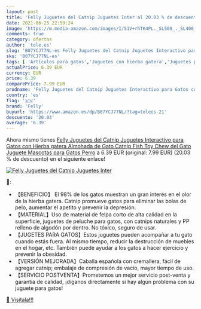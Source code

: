 ```yaml
---
layout: post
title: 'Felly Juguetes del Catnip Juguetes Inter al 20.03 % de descuento'
date: 2021-06-25 22:59:24
image: 'https://m.media-amazon.com/images/I/51V+rhTK4PL._SL500_._SL400_.jpg'
comments: true
category: ofertas
author: 'tole.es'
slug: 'B07YCJ77NL-es Felly Juguetes del Catnip Juguetes Interactivo para Gatos...'
sku: 'B07YCJ77NL-es'
tags: [ 'Artículos para gatos','Juguetes con hierba gatera','Juguetes para gatos','Productos para mascotas','felly','juguetes', ]
actualPrice: 6.39 EUR
currency: EUR
price: 6.39
comparePrice: 7.99 EUR
prodname: 'Felly Juguetes del Catnip Juguetes Interactivo para Gatos con Hierba gatera  Almohada de Gato Catnip Fish Toy Chew del Gato Juguete Mascotas para Gatos  Perro'
country: 'es'
flag: '🇪🇸'
brand: 'Felly'
buyurl: 'https://www.amazon.es/dp/B07YCJ77NL/?tag=tolees-21'
descuento: '20.03'
average: '6.39'
---
```


Ahora mismo tienes [Felly Juguetes del Catnip Juguetes Interactivo para Gatos con Hierba gatera  Almohada de Gato Catnip Fish Toy Chew del Gato Juguete Mascotas para Gatos  Perro](https://www.amazon.es/dp/B07YCJ77NL/?tag=tolees-21) a 6.39 EUR (original: 7.99 EUR) (20.03 %  de descuento) en el siguiente enlace!

[![Felly Juguetes del Catnip Juguetes Inter](https://m.media-amazon.com/images/I/51V+rhTK4PL._SL500_._SL400_.jpg)](https://www.amazon.es/dp/B07YCJ77NL/?tag=tolees-21)

🔎:

- 【BENEFICIO】 El 98% de los gatos muestran un gran interés en el olor de la hierba gatera. Catnip promueve gatos para eliminar las bolas de pelo, aumentar el apetito y prevenir la depresión.
- 【MATERIAL】Uso de material de felpa corto de alta calidad en la superficie, juguetes de peluche para gatos, con catnips naturales y PP relleno de algodón por dentro. No tóxico, seguro de usar.
- 【JUGETES PARA GATOS】Estos juguetes pueden acompañar a tu gato cuando estás fuera. Al mismo tiempo, reducir la destrucción de muebles en el hogar, etc. También puede ayudar a los gatos a hacer ejercicio y prevenir la obesidad.
- 【VERSIÓN MEJORADA】Caballa española con cremallera, fácil de agregar catnip; embalaje de compresión de vacío, mayor tiempo de uso.
- 【SERVICIO POSTVENTA】Prometemos un mejor servicio post-venta y garantía de calidad, ¡díganos directamente si hay algún problema con su juguete para gatos!

[🛒 Visítala!!!](https://www.amazon.es/dp/B07YCJ77NL/?tag=tolees-21)
